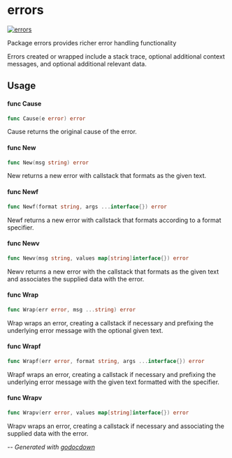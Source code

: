 # errors

[![errors](https://godoc.org/github.com/cerana/cerana/pkg/errors?status.svg)](https://godoc.org/github.com/cerana/cerana/pkg/errors)

Package errors provides richer error handling functionality

Errors created or wrapped include a stack trace, optional additional context
messages, and optional additional relevant data.

## Usage

#### func  Cause

```go
func Cause(e error) error
```
Cause returns the original cause of the error.

#### func  New

```go
func New(msg string) error
```
New returns a new error with callstack that formats as the given text.

#### func  Newf

```go
func Newf(format string, args ...interface{}) error
```
Newf returns a new error with callstack that formats according to a format
specifier.

#### func  Newv

```go
func Newv(msg string, values map[string]interface{}) error
```
Newv returns a new error with the callstack that formats as the given text and
associates the supplied data with the error.

#### func  Wrap

```go
func Wrap(err error, msg ...string) error
```
Wrap wraps an error, creating a callstack if necessary and prefixing the
underlying error message with the optional given text.

#### func  Wrapf

```go
func Wrapf(err error, format string, args ...interface{}) error
```
Wrapf wraps an error, creating a callstack if necessary and prefixing the
underlying error message with the given text formatted with the specifier.

#### func  Wrapv

```go
func Wrapv(err error, values map[string]interface{}) error
```
Wrapv wraps an error, creating a callstack if necessary and associating the
supplied data with the error.

--
*Generated with [godocdown](https://github.com/robertkrimen/godocdown)*
